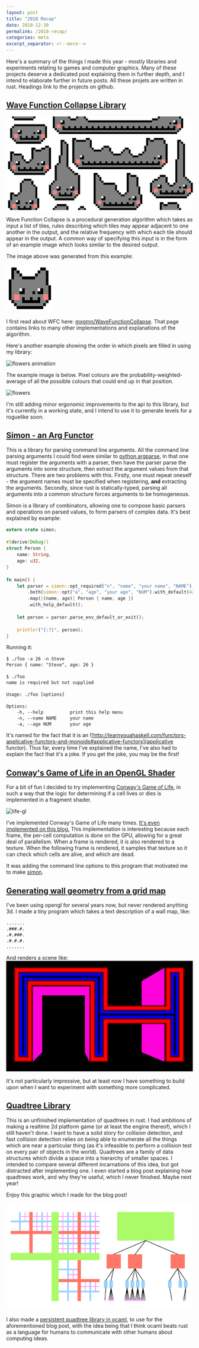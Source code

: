 ```yaml
---
layout: post
title: "2018 Recap"
date: 2018-12-30
permalink: /2018-recap/
categories: meta
excerpt_separator: <!--more-->
---
```


Here's a summary of the things I made this year - mostly libraries and
experiments relating to games and computer graphics. Many of these projects
deserve a dedicated post explaining them in further depth, and I intend to
elaborate further in future posts. All these projets are written in rust.
Headings link to the projects on github.

## [Wave Function Collapse Library](https://github.com/stevebob/wfc)

![wfc cat](/images/2018-recap/wfc-cat.png)

Wave Function Collapse is a procedural generation algorithm which takes as input
a list of tiles, rules describing which tiles may appear adjacent to one another
in the output, and the relative frequency with which each tile should appear in
the output. A common way of specifying this input is in the form of an example
image which looks similar to the desired output.

<!--more-->

The image above was generated from this example:

![cat](/images/2018-recap/cat.png)

I first read about WFC here: [mxgmn/WaveFunctionCollapse](https://github.com/mxgmn/WaveFunctionCollapse).
That page contains links to many other implementations and explanations of the algorithm.

Here's another example showing the order in which pixels are filled in using my
library:

![flowers animation](https://raw.githubusercontent.com/stevebob/wfc/master/images/flowers-animate.gif)

The example image is below. Pixel colours are the probability-weighted-average of all the possible
colours that could end up in that position.

![flowers](https://raw.githubusercontent.com/stevebob/wfc/master/images/flowers.png)

I'm still adding minor ergonomic improvements to the api to this library, but
it's currently in a working state, and I intend to use it to generate levels for
a roguelike soon.

<a name="simon"></a>

## [Simon - an Arg Functor](https://github.com/stevebob/simon)

This is a library for parsing command line arguments. All the command line
parsing arguments I could find were similar to [python argparse](https://docs.python.org/3/library/argparse.html),
in that one must register the arguments with a parser, then have the parser
parse the arguments into some structure, then extract the argument values from
that structure. There are two problems with this. Firstly, one must repeat
oneself - the argument names must be specified when registering, **and**
extracting the arguments. Secondly, since rust is statically-typed, parsing all arguments into a common structure
forces arguments to be homogeneous.

Simon is a library of combinators, allowing one to compose basic parsers and
operations on parsed values, to form parsers of complex data. It's best
explained by example:

```rust
extern crate simon;

#[derive(Debug)]
struct Person {
    name: String,
    age: u32,
}

fn main() {
    let parser = simon::opt_required("n", "name", "your name", "NAME")
        .both(simon::opt("a", "age", "your age", "NUM").with_default(42))
        .map(|(name, age)| Person { name, age })
        .with_help_default();

    let person = parser.parse_env_default_or_exit();

    println!("{:?}", person);
}
```

Running it:
```
$ ./foo -a 26 -n Steve
Person { name: "Steve", age: 26 }

$ ./foo
name is required but not supplied

Usage: ./foo [options]

Options:
    -h, --help          print this help menu
    -n, --name NAME     your name
    -a, --age NUM       your age
```

It's named for the fact that it is an ![http://learnyouahaskell.com/functors-applicative-functors-and-monoids#applicative-functors](applicative functor).
Thus far, every time I've explained the name, I've also had to explain the fact
that it's a joke. If you get the joke, you may be the first!

## [Conway's Game of Life in an OpenGL Shader](https://github.com/stevebob/life-gl)

For a bit of fun I decided to try implementing [Conway's Game of Life](https://en.wikipedia.org/wiki/Conway%27s_Game_of_Life),
in such a way that the logic for determining if a cell lives or dies is
implemented in a fragment shader.

![life-gl](https://raw.githubusercontent.com/stevebob/life-gl/master/images/screenshot1.png)

I've implemented Conway's Game of Life many times. [It's even implemented on
this blog.](/cellular-automata-cave-generation/) This implementation is
interesting because each frame, the per-cell computation is done on the GPU,
allowing for a great deal of parallelism. When a frame is rendered, it is also
rendered to a texture. When the following frame is rendered, it samples that
texture so it can check which cells are alive, and which are dead.

It was adding the command line options to this program that motivated me to make
[simon](#simon).

## [Generating wall geometry from a grid map](https://github.com/stevebob/walls-experiment)

I've been using opengl for several years now, but never rendered anything 3d. I
made a tiny program which takes a text description of a wall map, like:

```
.......
.###.#.
.#.###.
.#.#.#.
.......

```

And renders a scene like:
![walls](/images/2018-recap/walls.png)

It's not particularly impressive, but at least now I have something to build
upon when I want to experiment with something more complicated.

## [Quadtree Library](https://github.com/stevebob/quadtree)

This is an unfinished implementation of quadtrees in rust. I had ambitions of
making a realtime 2d platform game (or at least the engine thereof), which I
still haven't done. I want to have a solid story for collision detection, and
fast collision detection relies on being able to enumerate all the things which
are near a particular thing (as it's infeasible to perform a collision test on
every pair of objects in the world). Quadtrees are a family of data structures
which divide a space into a hierarchy of smaller spaces. I intended to compare
several different incarnations of this idea, but got distracted after
implementing one. I even started a blog post explaining how quadtrees work, and
why they're useful, which I never finished. Maybe next year!

Enjoy this graphic which I made for the blog post!

![quadtree](/images/spatial-queries-with-quadtrees/cover.png)

I also made a [persistent quadtree library in ocaml](https://github.com/stevebob/loose-quadtree-ocaml), to use for the aforementioned
blog post, with the idea being that I think ocaml beats rust as a language for humans
to communicate with other humans about computing ideas.
